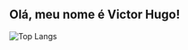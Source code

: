 ## Olá, meu nome é Victor Hugo!

![Top Langs](https://github-readme-stats.vercel.app/api/top-langs/?username=myusername&hide=javascript,css,scss,html&theme=tokyonight)


